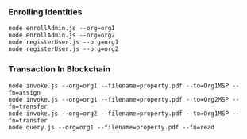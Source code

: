 ### Enrolling Identities

```
node enrollAdmin.js --org=org1
node enrollAdmin.js --org=org2
node registerUser.js --org=org1
node registerUser.js --org=org2
```

### Transaction In Blockchain

```
node invoke.js --org=org1 --filename=property.pdf --to=Org1MSP --fn=assign
node invoke.js --org=org1 --filename=property.pdf --to=Org2MSP --fn=transfer
node invoke.js --org=org2 --filename=property.pdf --to=Org1MSP --fn=transfer
node query.js --org=org1 --filename=property.pdf --fn=read
```
